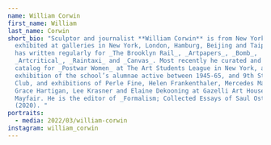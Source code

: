```yaml
---
name: William Corwin
first_name: William
last_name: Corwin
short_bio: "Sculptor and journalist **William Corwin** is from New York. He has
  exhibited at galleries in New York, London, Hamburg, Beijing and Taipei. He
  has written regularly for _The Brooklyn Rail_, _Artpapers_, _Bomb_,
  _Artcritical_, _Raintaxi_ and _Canvas_. Most recently he curated and wrote the
  catalog for _Postwar Women_ at The Art Students League in New York, an
  exhibition of the school’s alumnae active between 1945-65, and 9th Street
  Club, and exhibitions of Perle Fine, Helen Frankenthaler, Mercedes Matter,
  Grace Hartigan, Lee Krasner and Elaine Dekooning at Gazelli Art House in
  Mayfair. He is the editor of _Formalism; Collected Essays of Saul Ostrow_,
  (2020). "
portraits:
  - media: 2022/03/william-corwin
instagram: william_corwin
---
```


